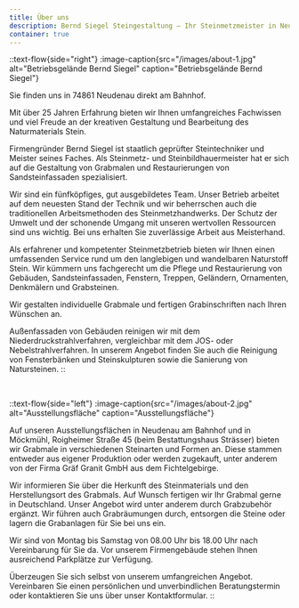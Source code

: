 ```yaml
---
title: Über uns
description: Bernd Siegel Steingestaltung – Ihr Steinmetzmeister in Neudenau.
container: true
---
```


::text-flow{side="right"}
:image-caption{src="/images/about-1.jpg" alt="Betriebsgelände Bernd Siegel" caption="Betriebsgelände Bernd Siegel"}

Sie finden uns in 74861 Neudenau direkt am Bahnhof.

Mit über 25 Jahren Erfahrung bieten wir Ihnen umfangreiches Fachwissen und viel Freude an der kreativen Gestaltung und Bearbeitung des Naturmaterials Stein.

Firmengründer Bernd Siegel ist staatlich geprüfter Steintechniker und Meister seines Faches. Als Steinmetz- und Steinbildhauermeister hat er sich auf die Gestaltung von Grabmalen und Restaurierungen von Sandsteinfassaden spezialisiert.

Wir sind ein fünfköpfiges, gut ausgebildetes Team. Unser Betrieb arbeitet auf dem neuesten Stand der Technik und wir beherrschen auch die traditionellen Arbeitsmethoden des Steinmetzhandwerks. Der Schutz der Umwelt und der schonende Umgang mit unseren wertvollen Ressourcen sind uns wichtig. Bei uns erhalten Sie zuverlässige Arbeit aus Meisterhand.

Als erfahrener und kompetenter Steinmetzbetrieb bieten wir Ihnen einen umfassenden Service rund um den langlebigen und wandelbaren Naturstoff Stein. Wir kümmern uns fachgerecht um die Pflege und Restaurierung von Gebäuden, Sandsteinfassaden, Fenstern, Treppen, Geländern, Ornamenten, Denkmälern und Grabsteinen.

Wir gestalten individuelle Grabmale und fertigen Grabinschriften nach Ihren Wünschen an.

Außenfassaden von Gebäuden reinigen wir mit dem Niederdruckstrahlverfahren, vergleichbar mit dem JOS- oder Nebelstrahlverfahren. In unserem Angebot finden Sie auch die Reinigung von Fensterbänken und Steinskulpturen sowie die Sanierung von Natursteinen.
::

<br>

::text-flow{side="left"}
:image-caption{src="/images/about-2.jpg" alt="Ausstellungsfläche" caption="Ausstellungsfläche"}

Auf unseren Ausstellungsflächen in Neudenau am Bahnhof und in Möckmühl, Roigheimer Straße 45 (beim Bestattungshaus Strässer) bieten wir Grabmale in verschiedenen Steinarten und Formen an. Diese stammen entweder aus eigener Produktion oder werden zugekauft, unter anderem von der Firma Gräf Granit GmbH aus dem Fichtelgebirge.

Wir informieren Sie über die Herkunft des Steinmaterials und den Herstellungsort des Grabmals. Auf Wunsch fertigen wir Ihr Grabmal gerne in Deutschland. Unser Angebot wird unter anderem durch Grabzubehör ergänzt. Wir führen auch Grabräumungen durch, entsorgen die Steine oder lagern die Grabanlagen für Sie bei uns ein.

Wir sind von Montag bis Samstag von 08.00 Uhr bis 18.00 Uhr nach Vereinbarung für Sie da. Vor unserem Firmengebäude stehen Ihnen ausreichend Parkplätze zur Verfügung.

Überzeugen Sie sich selbst von unserem umfangreichen Angebot. Vereinbaren Sie einen persönlichen und unverbindlichen Beratungstermin oder kontaktieren Sie uns über unser Kontaktformular.
::
